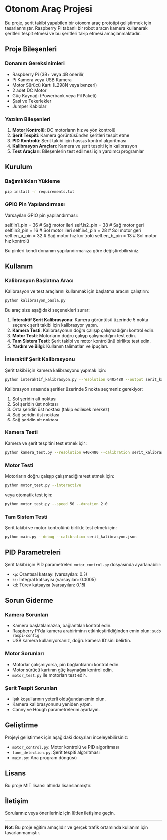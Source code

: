 # Otonom Araç Projesi

Bu proje, şerit takibi yapabilen bir otonom araç prototipi geliştirmek için tasarlanmıştır. Raspberry Pi tabanlı bir robot aracın kamera kullanarak şeritleri tespit etmesi ve bu şeritleri takip etmesi amaçlanmaktadır.

## Proje Bileşenleri

### Donanım Gereksinimleri

- Raspberry Pi (3B+ veya 4B önerilir)
- Pi Kamera veya USB Kamera
- Motor Sürücü Kartı (L298N veya benzeri)
- 2 adet DC Motor
- Güç Kaynağı (Powerbank veya Pil Paketi)
- Şasi ve Tekerlekler
- Jumper Kablolar

### Yazılım Bileşenleri

1. **Motor Kontrolü**: DC motorların hız ve yön kontrolü
2. **Şerit Tespiti**: Kamera görüntüsünden şeritleri tespit etme
3. **PID Kontrolü**: Şerit takibi için hassas kontrol algoritması
4. **Kalibrasyon Araçları**: Kamera ve şerit tespiti için kalibrasyon
5. **Test Araçları**: Bileşenlerin test edilmesi için yardımcı programlar

## Kurulum

### Bağımlılıkları Yükleme

```bash
pip install -r requirements.txt
```

### GPIO Pin Yapılandırması

Varsayılan GPIO pin yapılandırması:

self.in1_pin = 36  # Sağ motor ileri
        self.in2_pin = 38  # Sağ motor geri
        self.in3_pin = 16  # Sol motor ileri
        self.in4_pin = 28  # Sol motor geri
        self.en_a_pin = 32  # Sağ motor hız kontrolü
        self.en_b_pin = 13  # Sol motor hız kontrolü

Bu pinleri kendi donanım yapılandırmanıza göre değiştirebilirsiniz.

## Kullanım

### Kalibrasyon Başlatma Aracı

Kalibrasyon ve test araçlarını kullanmak için başlatma aracını çalıştırın:

```bash
python kalibrasyon_basla.py
```

Bu araç size aşağıdaki seçenekleri sunar:

1. **İnteraktif Şerit Kalibrasyonu**: Kamera görüntüsü üzerinde 5 nokta seçerek şerit takibi için kalibrasyon yapın.
2. **Kamera Testi**: Kalibrasyonun doğru çalışıp çalışmadığını kontrol edin.
3. **Motor Testi**: Motorların doğru çalışıp çalışmadığını test edin.
4. **Tam Sistem Testi**: Şerit takibi ve motor kontrolünü birlikte test edin.
5. **Yardım ve Bilgi**: Kullanım talimatları ve ipuçları.

### İnteraktif Şerit Kalibrasyonu

Şerit takibi için kamera kalibrasyonu yapmak için:

```bash
python interaktif_kalibrasyon.py --resolution 640x480 --output serit_kalibrasyon.json
```

Kalibrasyon sırasında şeritler üzerinde 5 nokta seçmeniz gerekiyor:
1. Sol şeridin alt noktası
2. Sol şeridin üst noktası
3. Orta şeridin üst noktası (takip edilecek merkez)
4. Sağ şeridin üst noktası
5. Sağ şeridin alt noktası

### Kamera Testi

Kamera ve şerit tespitini test etmek için:

```bash
python kamera_test.py --resolution 640x480 --calibration serit_kalibrasyon.json --debug
```

### Motor Testi

Motorların doğru çalışıp çalışmadığını test etmek için:

```bash
python motor_test.py --interactive
```

veya otomatik test için:

```bash
python motor_test.py --speed 50 --duration 2.0
```

### Tam Sistem Testi

Şerit takibi ve motor kontrolünü birlikte test etmek için:

```bash
python main.py --debug --calibration serit_kalibrasyon.json
```

## PID Parametreleri

Şerit takibi için PID parametreleri `motor_control.py` dosyasında ayarlanabilir:

- `kp`: Orantısal katsayı (varsayılan: 0.3)
- `ki`: İntegral katsayısı (varsayılan: 0.0005)
- `kd`: Türev katsayısı (varsayılan: 0.15)

## Sorun Giderme

### Kamera Sorunları

- Kamera başlatılamazsa, bağlantıları kontrol edin.
- Raspberry Pi'da kamera arabiriminin etkinleştirildiğinden emin olun: `sudo raspi-config`
- USB kamera kullanıyorsanız, doğru kamera ID'sini belirtin.

### Motor Sorunları

- Motorlar çalışmıyorsa, pin bağlantılarını kontrol edin.
- Motor sürücü kartının güç kaynağını kontrol edin.
- `motor_test.py` ile motorları test edin.

### Şerit Tespit Sorunları

- Işık koşullarının yeterli olduğundan emin olun.
- Kamera kalibrasyonunu yeniden yapın.
- Canny ve Hough parametrelerini ayarlayın.

## Geliştirme

Projeyi geliştirmek için aşağıdaki dosyaları inceleyebilirsiniz:

- `motor_control.py`: Motor kontrolü ve PID algoritması
- `lane_detection.py`: Şerit tespiti algoritması
- `main.py`: Ana program döngüsü

## Lisans

Bu proje MIT lisansı altında lisanslanmıştır.

## İletişim

Sorularınız veya önerileriniz için lütfen iletişime geçin.

---

**Not**: Bu proje eğitim amaçlıdır ve gerçek trafik ortamında kullanım için tasarlanmamıştır. 